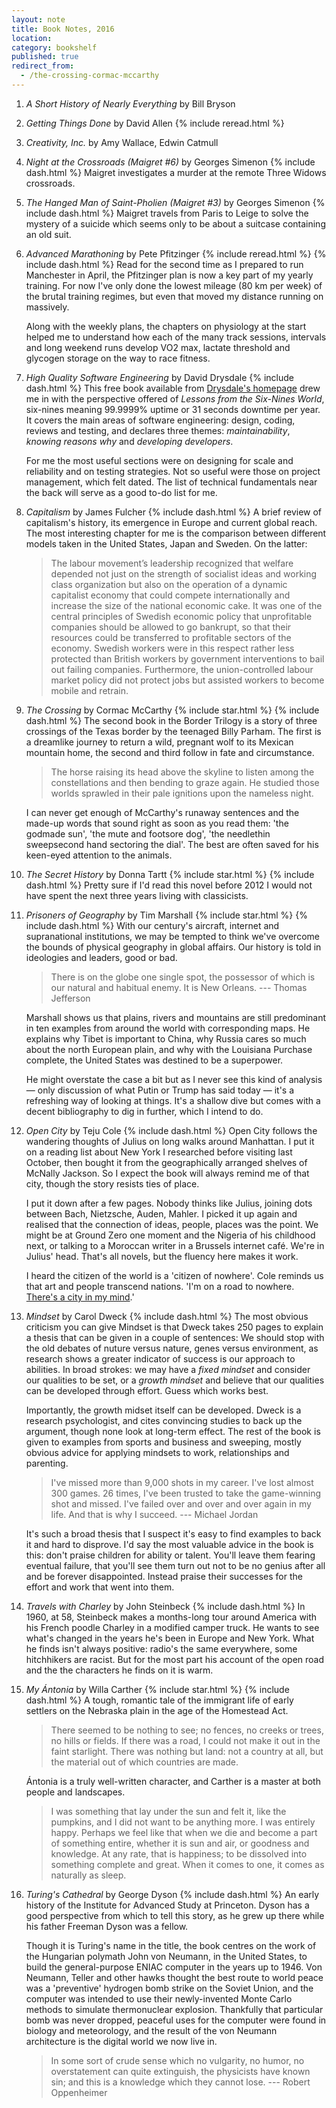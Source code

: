 ```yaml
---
layout: note
title: Book Notes, 2016
location:
category: bookshelf
published: true
redirect_from:
  - /the-crossing-cormac-mccarthy
---
```


1. _A Short History of Nearly Everything_ by Bill Bryson

2. _Getting Things Done_ by David Allen {% include reread.html %}

3. _Creativity, Inc._ by Amy Wallace, Edwin Catmull

1. _Night at the Crossroads (Maigret #6)_ by Georges Simenon {% include
   dash.html %} Maigret investigates a murder at the remote Three Widows
   crossroads.

1. _The Hanged Man of Saint-Pholien (Maigret #3)_ by Georges Simenon {% include
   dash.html %} Maigret travels from Paris to Leige to solve the mystery of a
   suicide which seems only to be about a suitcase containing an old suit.

1. _Advanced Marathoning_ by Pete Pfitzinger {% include reread.html %} {%
   include dash.html %} Read for the second time as I prepared to run Manchester
   in April, the Pfitzinger plan is now a key part of my yearly training. For
   now I've only done the lowest mileage (80 km per week) of the brutal training
   regimes, but even that moved my distance running on massively.

   Along with the weekly plans, the chapters on physiology at the start helped
   me to understand how each of the many track sessions, intervals and long
   weekend runs develop VO2 max, lactate threshold and glycogen storage on the
   way to race fitness.

1. _High Quality Software Engineering_ by David Drysdale {% include dash.html 
   %} This free book available from [Drysdale's homepage][0] drew me in with the
   perspective offered of _Lessons from the Six-Nines World_, six-nines meaning
   99.9999% uptime or 31 seconds downtime per year. It covers the main areas of
   software engineering: design, coding, reviews and testing, and declares three
   themes: _maintainability_, _knowing reasons why_ and _developing developers_.

   For me the most useful sections were on designing for scale and reliability
   and on testing strategies. Not so useful were those on project management,
   which felt dated. The list of technical fundamentals near the back will serve
   as a good to-do list for me.

1. _Capitalism_ by James Fulcher {% include dash.html %} A brief review of
   capitalism's history, its emergence in Europe and current global reach. The
   most interesting chapter for me is the comparison between different models
   taken in the United States, Japan and Sweden. On the latter:

   > The labour movement’s leadership recognized that welfare depended not just
   on the strength of socialist ideas and working class organization but also on
   the operation of a dynamic capitalist economy that could compete
   internationally and increase the size of the national economic cake. It was
   one of the central principles of Swedish economic policy that unprofitable
   companies should be allowed to go bankrupt, so that their resources could be
   transferred to profitable sectors of the economy. Swedish workers were in
   this respect rather less protected than British workers by government
   interventions to bail out failing companies. Furthermore, the
   union-controlled labour market policy did not protect jobs but assisted
   workers to become mobile and retrain.

1. _The Crossing_ by Cormac McCarthy {% include star.html %} {% include
   dash.html %} The second book in the Border Trilogy is a story of three
   crossings of the Texas border by the teenaged Billy Parham. The first is a
   dreamlike journey to return a wild, pregnant wolf to its Mexican mountain
   home, the second and third follow in fate and circumstance.

   > The horse raising its head above the skyline to listen among the
   constellations and then bending to graze again. He studied those worlds
   sprawled in their pale ignitions upon the nameless night.

   I can never get enough of McCarthy's runaway sentences and the made-up words
   that sound right as soon as you read them: 'the godmade sun', 'the mute and
   footsore dog', 'the needlethin sweepsecond hand sectoring the dial'. The best
   are often saved for his keen-eyed attention to the animals.

1. _The Secret History_ by Donna Tartt {% include star.html %} {% include
   dash.html %} Pretty sure if I'd read this novel before 2012 I would not have
   spent the next three years living with classicists.


1. _Prisoners of Geography_ by Tim Marshall {% include star.html %} {% include
   dash.html %} With our century's aircraft, internet and supranational
   institutions, we may be tempted to think we've overcome the bounds of
   physical geography in global affairs. Our history is told in ideologies and
   leaders, good or bad.

    > There is on the globe one single spot, the possessor of which is our
    natural and habitual enemy. It is New Orleans. --- Thomas Jefferson

   Marshall shows us that plains, rivers and mountains are still predominant in
   ten examples from around the world with corresponding maps. He explains why
   Tibet is important to China, why Russia cares so much about the north
   European plain, and why with the Louisiana Purchase complete, the United
   States was destined to be a superpower.

    He might overstate the case a bit but as I never see this kind of analysis
    &mdash; only discussion of what Putin or Trump has said today &mdash; it's a
    refreshing way of looking at things. It's a shallow dive but comes with a
    decent bibliography to dig in further, which I intend to do.

1. _Open City_ by Teju Cole {% include dash.html %} Open City follows the
   wandering thoughts of Julius on long walks around Manhattan. I put it on a
   reading list about New York I researched before visiting last October, then
   bought it from the geographically arranged shelves of McNally Jackson. So I
   expect the book will always remind me of that city, though the story resists
   ties of place.

   I put it down after a few pages. Nobody thinks like Julius, joining dots
   between Bach, Nietzsche, Auden, Mahler. I picked it up again and realised
   that the connection of ideas, people, places was the point. We might be at
   Ground Zero one moment and the Nigeria of his childhood next, or talking to a
   Moroccan writer in a Brussels internet café. We're in Julius' head. That's
   all novels, but the fluency here makes it work.

   I heard the citizen of the world is a 'citizen of nowhere'. Cole reminds us
   that art and people transcend nations. 'I'm on a road to nowhere. [There's a
   city in my mind][1].'

1. _Mindset_ by Carol Dweck {% include dash.html %} The most obvious criticism
   you can give Mindset is that Dweck takes 250 pages to explain a thesis that
   can be given in a couple of sentences: We should stop with the old debates of
   nuture versus nature, genes versus environment, as research shows a greater
   indicator of success is our approach to abilities. In broad strokes: we may
   have a _fixed mindset_ and consider our qualities to be set, or a _growth
   mindset_ and believe that our qualities can be developed through effort.
   Guess which works best.

   Importantly, the growth midset itself can be developed. Dweck is a research
   psychologist, and cites convincing studies to back up the argument, though
   none look at long-term effect. The rest of the book is given to examples from
   sports and business and sweeping, mostly obvious advice for applying mindsets
   to work, relationships and parenting.

   > I've missed more than 9,000 shots in my career. I've lost almost 300 games.
   26 times, I've been trusted to take the game-winning shot and missed. I've
   failed over and over and over again in my life. And that is why I succeed.
   --- Michael Jordan

   It's such a broad thesis that I suspect it's easy to find examples to back it
   and hard to disprove. I'd say the most valuable advice in the book is this:
   don't praise children for ability or talent. You'll leave them fearing
   eventual failure, that you'll see them turn out not to be no genius after all
   and be forever disappointed. Instead praise their successes for the effort
   and work that went into them.

1. _Travels with Charley_ by John Steinbeck {% include dash.html %} In 1960, at
   58, Steinbeck makes a months-long tour around America with his French poodle
   Charley in a modified camper truck. He wants to see what's changed in the
   years he's been in Europe and New York. What he finds isn't always positive:
   radio's the same everywhere, some hitchhikers are racist. But for the most
   part his account of the open road and the the characters he finds on it is
   warm.

1. _My Ántonia_ by Willa Carther {% include star.html %} {% include dash.html 
   %} A tough, romantic tale of the immigrant life of early settlers on the
   Nebraska plain in the age of the Homestead Act.

   > There seemed to be nothing to see; no fences, no creeks or trees, no hills
   or fields. If there was a road, I could not make it out in the faint
   starlight. There was nothing but land: not a country at all, but the material
   out of which countries are made.

   Ántonia is a truly well-written character, and Carther is a master at both
   people and landscapes.

   > I was something that lay under the sun and felt it, like the pumpkins, and
   I did not want to be anything more. I was entirely happy. Perhaps we feel
   like that when we die and become a part of something entire, whether it is
   sun and air, or goodness and knowledge. At any rate, that is happiness; to be
   dissolved into something complete and great. When it comes to one, it comes
   as naturally as sleep.

1. _Turing's Cathedral_ by George Dyson {% include dash.html %} An early history
   of the Institute for Advanced Study at Princeton. Dyson has a good
   perspective from which to tell this story, as he grew up there while his
   father Freeman Dyson was a fellow.

   Though it is Turing's name in the title, the book centres on the work of the
   Hungarian polymath John von Neumann, in the United States, to build the
   general-purpose ENIAC computer in the years up to 1946. Von Neumann, Teller
   and other hawks thought the best route to world peace was a 'preventive'
   hydrogen bomb strike on the Soviet Union, and the computer was intended to
   use their newly-invented Monte Carlo methods to simulate thermonuclear
   explosion. Thankfully that particular bomb was never dropped, peaceful uses
   for the computer were found in biology and meteorology, and the result of the
   von Neumann architecture is the digital world we now live in.

   > In some sort of crude sense which no vulgarity, no humor, no overstatement
   can quite extinguish, the physicists have known sin; and this is a knowledge
   which they cannot lose. --- Robert Oppenheimer

[0]: http://lurklurk.org/

[1]: https://www.youtube.com/watch?v=AWtCittJyr0
  